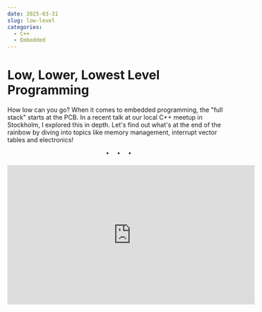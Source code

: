 ```yaml
---
date: 2025-03-31
slug: low-level
categories:
  - C++
  - Embedded
---
```


# Low, Lower, Lowest Level Programming

How low can you go? When it comes to embedded programming, the "full stack" starts at the PCB. In a recent talk at our local C++ meetup in Stockholm, I explored this in depth. Let's find out what's at the end of the rainbow by diving into topics like memory management, interrupt vector tables and electronics!

<!-- more -->

<pre><p style="text-align: center; margin-top: 0px; margin-bottom: 4pt;">•  •  •</p></pre>

<center>
<iframe width="560" height="315" src="https://www.youtube.com/embed/-uZRiTgqQRU?si=0mqLmcUe_uo1zuQb" title="YouTube video player" frameborder="0" allow="accelerometer; autoplay; clipboard-write; encrypted-media; gyroscope; picture-in-picture; web-share" referrerpolicy="strict-origin-when-cross-origin" allowfullscreen></iframe>
</center>
